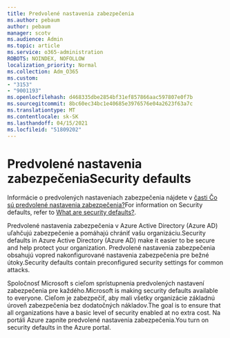 ```yaml
---
title: Predvolené nastavenia zabezpečenia
ms.author: pebaum
author: pebaum
manager: scotv
ms.audience: Admin
ms.topic: article
ms.service: o365-administration
ROBOTS: NOINDEX, NOFOLLOW
localization_priority: Normal
ms.collection: Adm_O365
ms.custom:
- "3153"
- "9001193"
ms.openlocfilehash: d468335dbe2854bf31ef857866aac597807e0f7b
ms.sourcegitcommit: 8bc60ec34bc1e40685e3976576e04a2623f63a7c
ms.translationtype: MT
ms.contentlocale: sk-SK
ms.lasthandoff: 04/15/2021
ms.locfileid: "51809202"
---
```

# <a name="security-defaults"></a><span data-ttu-id="e5875-102">Predvolené nastavenia zabezpečenia</span><span class="sxs-lookup"><span data-stu-id="e5875-102">Security defaults</span></span>

<span data-ttu-id="e5875-103">Informácie o predvolených nastaveniach zabezpečenia nájdete v [časti Čo sú predvolené nastavenia zabezpečenia?](https://docs.microsoft.com/azure/active-directory/conditional-access/concept-conditional-access-security-defaults)</span><span class="sxs-lookup"><span data-stu-id="e5875-103">For information on Security defaults, refer to [What are security defaults?](https://docs.microsoft.com/azure/active-directory/conditional-access/concept-conditional-access-security-defaults).</span></span>

<span data-ttu-id="e5875-104">Predvolené nastavenia zabezpečenia v Azure Active Directory (Azure AD) uľahčujú zabezpečenie a pomáhajú chrániť vašu organizáciu.</span><span class="sxs-lookup"><span data-stu-id="e5875-104">Security defaults in Azure Active Directory (Azure AD) make it easier to be secure and help protect your organization.</span></span> <span data-ttu-id="e5875-105">Predvolené nastavenia zabezpečenia obsahujú vopred nakonfigurované nastavenia zabezpečenia pre bežné útoky.</span><span class="sxs-lookup"><span data-stu-id="e5875-105">Security defaults contain preconfigured security settings for common attacks.</span></span>

<span data-ttu-id="e5875-106">Spoločnosť Microsoft s cieľom sprístupnenia predvolených nastavení zabezpečenia pre každého.</span><span class="sxs-lookup"><span data-stu-id="e5875-106">Microsoft is making security defaults available to everyone.</span></span> <span data-ttu-id="e5875-107">Cieľom je zabezpečiť, aby mali všetky organizácie základnú úroveň zabezpečenia bez dodatočných nákladov.</span><span class="sxs-lookup"><span data-stu-id="e5875-107">The goal is to ensure that all organizations have a basic level of security enabled at no extra cost.</span></span> <span data-ttu-id="e5875-108">Na portáli Azure zapnite predvolené nastavenia zabezpečenia.</span><span class="sxs-lookup"><span data-stu-id="e5875-108">You turn on security defaults in the Azure portal.</span></span>
